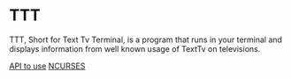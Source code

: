 # TTT
TTT, Short for Text Tv Terminal, is a program that runs in your terminal and displays information from well known usage of TextTv on televisions.

[API to use](https://texttv.nu/blogg/texttv-api)
[NCURSES](https://tldp.org/HOWTO/NCURSES-Programming-HOWTO/index.html)
